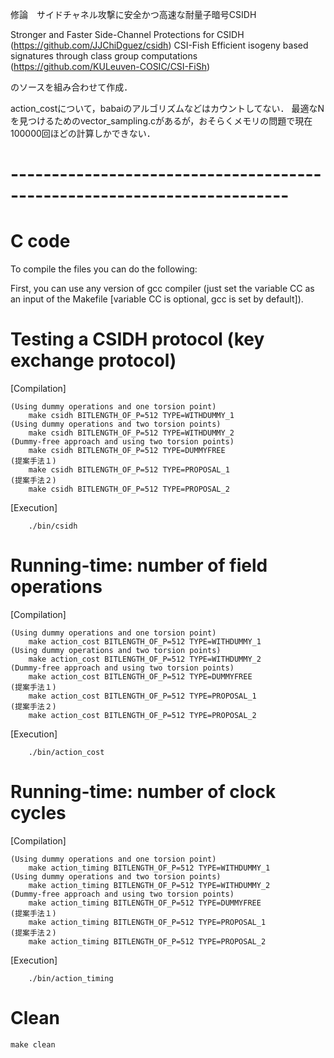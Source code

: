 修論　サイドチャネル攻撃に安全かつ高速な耐量子暗号CSIDH

Stronger and Faster Side-Channel Protections for CSIDH (https://github.com/JJChiDguez/csidh)
CSI-Fish Efficient isogeny based signatures through class group computations (https://github.com/KULeuven-COSIC/CSI-FiSh)

のソースを組み合わせて作成．

action_costについて，babaiのアルゴリズムなどはカウントしてない．
最適なNを見つけるためのvector_sampling.cがあるが，おそらくメモリの問題で現在100000回ほどの計算しかできない．

# ------------------------------------------------------------------------
# C code
To compile the files you can do the following:

First, you can use any version of gcc compiler (just set the variable CC as 
an input of the Makefile [variable CC is optional, gcc is set by default]).

# Testing a CSIDH protocol (key exchange protocol)
[Compilation]

	(Using dummy operations and one torsion point)
		make csidh BITLENGTH_OF_P=512 TYPE=WITHDUMMY_1
	(Using dummy operations and two torsion points)
		make csidh BITLENGTH_OF_P=512 TYPE=WITHDUMMY_2
	(Dummy-free approach and using two torsion points)
		make csidh BITLENGTH_OF_P=512 TYPE=DUMMYFREE
	(提案手法１)
		make csidh BITLENGTH_OF_P=512 TYPE=PROPOSAL_1
	(提案手法２)
		make csidh BITLENGTH_OF_P=512 TYPE=PROPOSAL_2
		

[Execution]

		./bin/csidh


# Running-time: number of field operations
[Compilation]

	(Using dummy operations and one torsion point)
		make action_cost BITLENGTH_OF_P=512 TYPE=WITHDUMMY_1
	(Using dummy operations and two torsion points)
		make action_cost BITLENGTH_OF_P=512 TYPE=WITHDUMMY_2
	(Dummy-free approach and using two torsion points)
		make action_cost BITLENGTH_OF_P=512 TYPE=DUMMYFREE
	(提案手法１)
		make action_cost BITLENGTH_OF_P=512 TYPE=PROPOSAL_1
	(提案手法２)
		make action_cost BITLENGTH_OF_P=512 TYPE=PROPOSAL_2

[Execution]

		./bin/action_cost

# Running-time: number of clock cycles
[Compilation]

	(Using dummy operations and one torsion point)
		make action_timing BITLENGTH_OF_P=512 TYPE=WITHDUMMY_1
	(Using dummy operations and two torsion points)
		make action_timing BITLENGTH_OF_P=512 TYPE=WITHDUMMY_2
	(Dummy-free approach and using two torsion points)
		make action_timing BITLENGTH_OF_P=512 TYPE=DUMMYFREE
	(提案手法１)
		make action_timing BITLENGTH_OF_P=512 TYPE=PROPOSAL_1
	(提案手法２)
		make action_timing BITLENGTH_OF_P=512 TYPE=PROPOSAL_2


[Execution]

		./bin/action_timing

# Clean

	make clean
